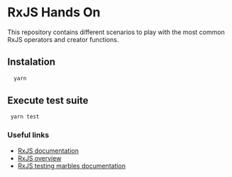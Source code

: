 # RxJS Hands On
This repository contains different scenarios to play with the most common RxJS operators and creator functions.

## Instalation

```bash
  yarn
```

## Execute test suite

```bash
 yarn test
```

### Useful links
- [RxJS documentation](https://rxjs.dev/api)
- [RxJS overview](https://stackblitz.com/edit/rxjs-v1ojxf?file=index.ts)
- [RxJS testing marbles documentation](https://rxjs.dev/guide/testing/marble-testing)